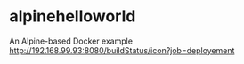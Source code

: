 # alpinehelloworld
An Alpine-based Docker example
http://192.168.99.93:8080/buildStatus/icon?job=deployement

